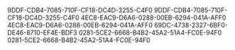 9DDF-CDB4-7085-710F-CF18-DC4D-3255-C4F0
9DDF-CDB4-7085-710F-CF18-DC4D-3255-C4F0
4EC8-EAC9-D6A6-0288-00EB-6294-041A-AFF0
4EC8-EAC9-D6A6-0288-00EB-6294-041A-AFF0
69DC-4738-2327-6BF0-DE46-8710-EF4E-BDF3
0281-5CE2-6668-B4B2-45A2-51A4-FC0E-94F0
0281-5CE2-6668-B4B2-45A2-51A4-FC0E-94F0
